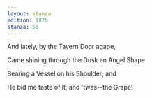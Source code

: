 ```yaml
---
layout: stanza
edition: 1879
stanza: 58
---
```


And lately, by the Tavern Door agape,

Came shining through the Dusk an Angel Shape

Bearing a Vessel on his Shoulder; and

He bid me taste of it; and 'twas--the Grape!